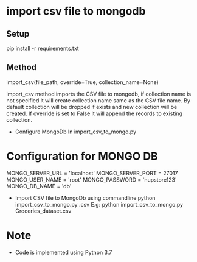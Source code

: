 # import csv file to mongodb

## Setup 
pip install -r requirements.txt

## Method
import_csv(file_path,  override=True, collection_name=None)

import_csv method imports the CSV file to mongodb, if collection name is not specified it will create collection name
same as the CSV file name.
By default collection will be dropped if exists and new collection will be created.
If override is set to False it will append the records to existing collection.

- Configure MongoDb In import_csv_to_mongo.py
# Configuration for MONGO DB
MONGO_SERVER_URL = 'localhost'
MONGO_SERVER_PORT = 27017
MONGO_USER_NAME = 'root'
MONGO_PASSWORD = 'hupstore123'
MONGO_DB_NAME = 'db'

- Import CSV file to MongoDb using commandline 
 python import_csv_to_mongo.py <File name>.csv
 E.g:  python import_csv_to_mongo.py Groceries_dataset.csv
 
# Note
- Code is implemented using Python 3.7
